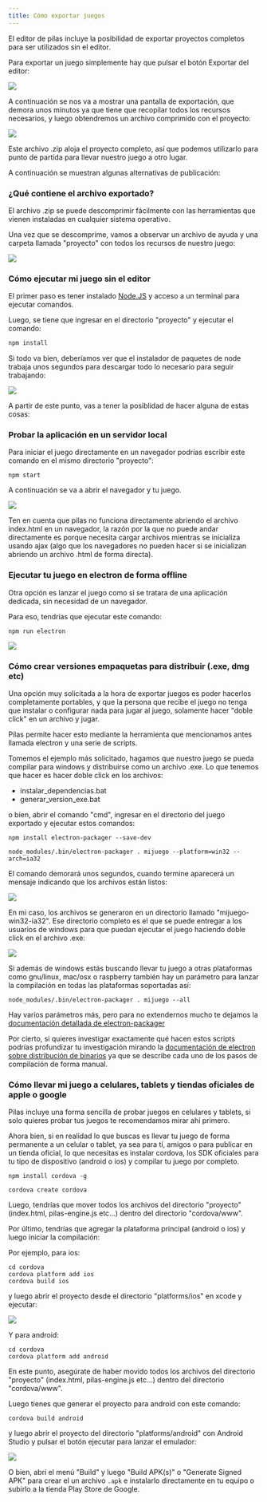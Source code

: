 ```yaml
---
title: Cómo exportar juegos
---
```


El editor de pilas incluye la posibilidad de exportar proyectos completos para ser utilizados sin el editor.

Para exportar un juego simplemente hay que pulsar el botón Exportar del editor:

![](imagenes/exportar_juegos.assets/exportar.png)

A continuación se nos va a mostrar una pantalla de exportación, que demora unos minutos ya que tiene que recopilar todos los recursos necesarios, y luego obtendremos un archivo comprimido con el proyecto:

![](imagenes/exportar_juegos.assets/archivo-exportado.png)

Este archivo .zip aloja el proyecto completo, así que podemos utilizarlo para punto de partida para llevar nuestro juego a otro lugar.

A continuación se muestran algunas alternativas de publicación:

### ¿Qué contiene el archivo exportado?

El archivo .zip se puede descomprimir fácilmente con las herramientas que vienen instaladas en cualquier sistema operativo.

Una vez que se descomprime, vamos a observar un archivo de ayuda y una carpeta llamada "proyecto" con todos los recursos de nuestro juego:

![](imagenes/exportar_juegos.assets/arbol.png)

### Cómo ejecutar mi juego sin el editor

El primer paso es tener instalado [Node.JS](https://nodejs.org/es/) y acceso a un terminal para ejecutar comandos.

Luego, se tiene que ingresar en el directorio "proyecto" y ejecutar el comando:

```typescript
npm install
```

Si todo va bien, deberíamos ver que el instalador de paquetes de node trabaja unos segundos para descargar todo lo necesario para seguir trabajando:

![](imagenes/exportar_juegos.assets/instalando-dependencias.png)

A partir de este punto, vas a tener la posiblidad de hacer alguna de estas cosas:

### Probar la aplicación en un servidor local

Para iniciar el juego directamente en un navegador podrías escribir este comando en el mismo directorio "proyecto":

```
npm start
```

A continuación se va a abrir el navegador y tu juego.

![](imagenes/exportar_juegos.assets/web.png)

Ten en cuenta que pilas no funciona directamente abriendo el archivo index.html en un navegador, la razón por la que no puede andar directamente es porque necesita cargar archivos mientras se inicializa usando ajax (algo que los navegadores no pueden hacer si se inicializan abriendo un archivo .html de forma directa).

### Ejecutar tu juego en electron de forma offline

Otra opción es lanzar el juego como si se tratara de una aplicación dedicada, sin necesidad de un navegador.

Para eso, tendrías que ejecutar este comando:

```
npm run electron
```

![](imagenes/exportar_juegos.assets/electron-ejecucion.png)

### Cómo crear versiones empaquetas para distribuir (.exe, dmg etc)

Una opción muy solicitada a la hora de exportar juegos es poder hacerlos completamente portables, y que la persona que recibe el juego no tenga que instalar o configurar nada para jugar al juego, solamente hacer "doble click" en un archivo y jugar.

Pilas permite hacer esto mediante la herramienta que mencionamos antes llamada electron y una serie de scripts.

Tomemos el ejemplo más solicitado, hagamos que nuestro juego se pueda compilar para windows y distribuirse como un archivo .exe. Lo que tenemos que hacer es hacer doble click en los archivos:

- instalar_dependencias.bat
- generar_version_exe.bat

o bien, abrir el comando "cmd", ingresar en el directorio del juego
exportado y ejecutar estos comandos:

```
npm install electron-packager --save-dev

node_modules/.bin/electron-packager . mijuego --platform=win32 --arch=ia32
```

El comando demorará unos segundos, cuando termine aparecerá un mensaje indicando que los archivos están listos:

![](imagenes/exportar_juegos.assets/image-20190630234419298.png)

En mi caso, los archivos se generaron en un directorio llamado "mijuego-win32-ia32". Ese directorio completo es el que se puede entregar a los usuarios de windows para que puedan ejecutar el juego haciendo doble click en el archivo .exe:

![](imagenes/exportar_juegos.assets/juego-exe.png)

Si además de windows estás buscando llevar tu juego a otras plataformas como gnu/linux, mac/osx o raspberry también hay un parámetro para lanzar la compilación en todas las plataformas soportadas así:

```
node_modules/.bin/electron-packager . mijuego --all
```

Hay varios parámetros más, pero para no extendernos mucho te dejamos la [documentación detallada de electron-packager](https://github.com/electron-userland/electron-packager#usage)

Por cierto, si quieres investigar exactamente qué hacen estos scripts podrías profundizar tu investigación mirando la [documentación de electron sobre distribución de binarios](https://electronjs.org/docs/tutorial/application-distribution) ya que se describe cada uno de los pasos de compilación de forma manual.

### Cómo llevar mi juego a celulares, tablets y tiendas oficiales de apple o google

Pilas incluye una forma sencilla de probar juegos en celulares y tablets, si solo quieres probar tus juegos te recomendamos mirar ahí primero.

Ahora bien, si en realidad lo que buscas es llevar tu juego de forma permanente a un celular o tablet, ya sea para tí, amigos o para publicar en un tienda oficial, lo que necesitas es instalar cordova, los SDK oficiales para tu tipo de dispositivo (android o ios) y compilar tu juego por completo.

```
npm install cordova -g

cordova create cordova
```

Luego, tendrías que mover todos los archivos del directorio "proyecto" (index.html, pilas-engine.js etc…) dentro del directorio "cordova/www".

Por último, tendrías que agregar la plataforma principal (android o ios) y luego iniciar la compilación:

Por ejemplo, para ios:

```
cd cordova
cordova platform add ios
cordova build ios

```

y luego abrir el proyecto desde el directorio "platforms/ios" en xcode y ejecutar:

![](imagenes/exportar_juegos.assets/xcode.png)

Y para android:

```
cd cordova
cordova platform add android
```

En este punto, asegúrate de haber movido todos los archivos del directorio "proyecto" (index.html, pilas-engine.js etc…) dentro del directorio "cordova/www".

Luego tienes que generar el proyecto para android con este comando:

```
cordova build android
```

y luego abrir el proyecto del directorio "platforms/android" con Android Studio y pulsar el botón ejecutar para lanzar el emulador:

![](imagenes/exportar_juegos.assets/android-play.png)

O bien, abrí el menú "Build" y luego "Build APK(s)" o "Generate Signed APK" para crear el un archivo `.apk` e instalarlo directamente en tu equipo o subirlo a la tienda Play Store de Google.
